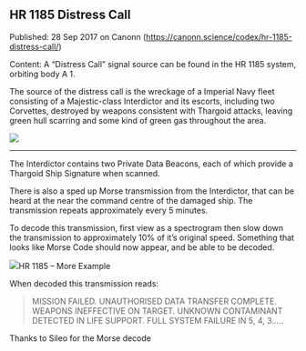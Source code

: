 ## HR 1185 Distress Call

Published: 28 Sep 2017 on Canonn (https://canonn.science/codex/hr-1185-distress-call/)

Content: A “Distress Call” signal source can be found in the HR 1185 system, orbiting body A 1.

The source of the distress call is the wreckage of a Imperial Navy fleet consisting of a Majestic-class Interdictor and its escorts, including two Corvettes, destroyed by weapons consistent with Thargoid attacks, leaving green hull scarring and some kind of green gas throughout the area.

[![](https://canonn.science/wp-content/uploads/2017/09/Screenshot_0062-1024x576.jpg)](https://canonn.science/wp-content/uploads/2017/09/Screenshot_0062.jpg)

* * *

The Interdictor contains two Private Data Beacons, each of which provide a Thargoid Ship Signature when scanned.

There is also a sped up Morse transmission from the Interdictor, that can be heard at the near the command centre of the damaged ship. The transmission repeats approximately every 5 minutes.

To decode this transmission, first view as a spectrogram then slow down the transmission to approximately 10% of it’s original speed. Something that looks like Morse Code should now appear, and be able to be decoded.

![](https://canonn.science/wp-content/uploads/2017/09/Distress-Call-HR-1185-Morse-Example.png)HR 1185 – More Example

When decoded this transmission reads:

> 
> MISSION FAILED.
> UNAUTHORISED DATA TRANSFER COMPLETE.
> WEAPONS INEFFECTIVE ON TARGET.
> UNKNOWN CONTAMINANT DETECTED IN LIFE SUPPORT.
> FULL SYSTEM FAILURE IN 5, 4, 3…..

Thanks to Sileo for the Morse decode
